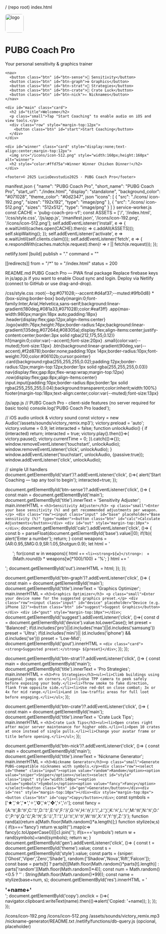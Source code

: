 / (repo root)
  index.html
<!doctype html>
<html lang="en">
<head>
<meta charset="utf-8">
<meta name="viewport" content="width=device-width,initial-scale=1">
<title>PUBG Coach Pro</title>
<link rel="manifest" href="/manifest.json">
<link rel="apple-touch-icon" sizes="180x180" href="/icons/icon-192.png">
<meta name="theme-color" content="#0d2347">
<link rel="stylesheet" href="/css/style.css">
</head>
<body>
  <div class="app">
    <div class="header">
      <div class="logo"><img src="/icons/icon-192.png" style="width:60px;height:60px;border-radius:8px" alt="logo"></div>
      <div><h1>PUBG Coach Pro</h1><div class="small">Your personal sensitivity & graphics trainer</div></div>
    </div>

    <nav>
      <button class="btn" id="btn-sense">🎯 Sensitivity</button>
      <button class="btn" id="btn-graph">⚙️ Graphics</button>
      <button class="btn" id="btn-strat">🧭 Strategies</button>
      <button class="btn" id="btn-crate">🎁 Crate Luck</button>
      <button class="btn" id="btn-nick">✍️ Nicknames</button>
    </nav>

    <div id="main" class="card">
      <h2 id="title">Welcome</h2>
      <p class="small">Tap "Start Coaching" to enable audio on iOS and view tools.</p>
      <div class="row" style="margin-top:12px">
        <button class="btn" id="start">Start Coaching</button>
      </div>
    </div>

    <div id="winner" class="card" style="display:none;text-align:center;margin-top:12px">
      <img src="/icons/icon-512.png" style="width:160px;height:160px" alt="winner">
      <h2 style="color:#ffd75a">Winner Winner Chicken Dinner!</h2>
    </div>

    <footer>© 2025 LucioDevstudio2025 · PUBG Coach Pro</footer>
  </div>

<script src="/js/app.js"></script>
<script>
if('serviceWorker' in navigator){navigator.serviceWorker.register('/service-worker.js').catch(()=>{});}
</script>
</body>
</html>

  manifest.json
{
  "name": "PUBG Coach Pro",
  "short_name": "PUBG Coach Pro",
  "start_url": "./index.html",
  "display": "standalone",
  "background_color": "#071028",
  "theme_color": "#0d2347",
 json
  "icons": [
    {
      "src": "./icons/
  icon-192.png",
      "sizes": "192x192",
      "type": "image/png" 
    },
    {
      "src": "./icons/
  icon-512.png",
      "sizes": "512x512",
      "type": "image/png"
    }
  ]
}
  service-worker.js
const CACHE = 'pubg-coach-pro-v1';
const ASSETS = ['/', '/index.html', '/css/style.css', '/js/app.js', '/manifest.json', '/icons/icon-192.png', '/icons/icon-512.png'];
self.addEventListener('install', e => { e.waitUntil(caches.open(CACHE).then(c => c.addAll(ASSETS))); self.skipWaiting(); });
self.addEventListener('activate', e => e.waitUntil(self.clients.claim()));
self.addEventListener('fetch', e => { e.respondWith(caches.match(e.request).then(r => r || fetch(e.request))); });

  netlify.toml
[build]
  publish = "."
  command = ""

[[redirects]]
  from = "/*"
  to = "/index.html"
  status = 200

  README.md
PUBG Coach Pro — PWA final package
Replace firebase keys in js/app.js if you want to enable Cloud sync and login.
Deploy via Netlify (connect to GitHub or use drag-and-drop).

  /css/style.css
:root{--bg:#071028;--accent:#d4af37;--muted:#9fb0d8}
*{box-sizing:border-box}
body{margin:0;font-family:Inter,Arial,Helvetica,sans-serif;background:linear-gradient(180deg,#081a33,#071028);color:#eaf3ff}
.app{max-width:980px;margin:18px auto;padding:18px}
.header{display:flex;gap:12px;align-items:center}
.logo{width:76px;height:76px;border-radius:14px;background:linear-gradient(135deg,#07264d,#08305a);display:flex;align-items:center;justify-content:center;border:3px solid rgba(212,175,55,0.12)}
h1{margin:0;color:var(--accent);font-size:20px}
.small{color:var(--muted);font-size:13px}
.btn{background:linear-gradient(90deg,var(--accent),#f2d878);border:none;padding:10px 14px;border-radius:10px;font-weight:700;color:#06102b;cursor:pointer}
.card{background:rgba(255,255,255,0.02);padding:12px;border-radius:12px;margin-top:12px;border:1px solid rgba(255,255,255,0.03)}
nav{display:flex;gap:8px;flex-wrap:wrap;margin-top:12px}
.row{display:flex;gap:8px;align-items:center}
input.input{padding:10px;border-radius:8px;border:1px solid rgba(255,255,255,0.04);background:transparent;color:inherit;width:100%}
footer{margin-top:18px;text-align:center;color:var(--muted);font-size:13px}

  /js/app.js
// PUBG Coach Pro - client-side features (no server required for basic tools)
console.log('PUBG Coach Pro loaded');

// iOS audio unlock & victory sound
const victory = new Audio('/assets/sounds/victory_remix.mp3');
victory.preload = 'auto'; victory.volume = 0.9;
let interacted = false;
function unlockAudio() {
  if (interacted) return;
  interacted = true;
  victory.play().then(()=>{ victory.pause(); victory.currentTime = 0; }).catch(()=>{});
  window.removeEventListener('touchstart', unlockAudio);
  window.removeEventListener('click', unlockAudio);
}
window.addEventListener('touchstart', unlockAudio, {passive:true});
window.addEventListener('click', unlockAudio);

// simple UI handlers
document.getElementById('start')?.addEventListener('click', ()=>{ alert('Start Coaching — tap any tool to begin'); interacted=true; });

document.getElementById('btn-sense')?.addEventListener('click', ()=> {
  const main = document.getElementById('main');
  document.getElementById('title').innerText = 'Sensitivity Adjuster';
  main.innerHTML = `
    <h3>Sensitivity Adjuster</h3>
    <p class="small">Enter your base sensitivity (%) and get recommended adjustments per weapon.</p>
    <div class="row"><input class="input" id="base" placeholder="Base sensitivity (%)" type="number"><button class="btn" id="calc">Calculate Adjustments</button></div>
    <div id="out" style="margin-top:10px"></div>
  `;
  document.getElementById('calc').addEventListener('click', ()=> {
    const b = parseFloat(document.getElementById('base').value||0);
    if(!b){ alert('Enter a number'); return; }
    const weapons = {AR:0.95,SMG:0.9,SR:1.05,Shotgun:0.9};
    let html = '<ul>';
    for(const w in weapons){ html += `<li><strong>${w}</strong>: ` + (Math.round(b * weapons[w]*100)/100) + '%</li>'; }
    html += '</ul>';
    document.getElementById('out').innerHTML = html;
  });
});

document.getElementById('btn-graph')?.addEventListener('click', ()=> {
  const main = document.getElementById('main');
  document.getElementById('title').innerText = 'Graphics Optimizer';
  main.innerHTML = `
    <h3>Graphics Optimizer</h3>
    <p class="small">Enter your device name for the suggested graphics preset.</p>
    <div class="row"><input class="input" id="device" placeholder="Device (e.g. iPhone 12)"><button class="btn" id="suggest">Suggest Graphics</button></div>
    <div id="gout" style="margin-top:10px"></div>
  `;
  document.getElementById('suggest').addEventListener('click', ()=>{
    const d = document.getElementById('device').value.toLowerCase();
    let preset = 'Balanced';
    if(d.includes('pro')||d.includes('max')||d.includes('samsung')) preset = 'Ultra';
    if(d.includes('mini')|| (d.includes('iphone') && d.includes('se'))) preset = 'Low-Mid';
    document.getElementById('gout').innerHTML = `<div class="card"><strong>Suggested preset:</strong> ${preset}</div>`;
  });
});

document.getElementById('btn-strat')?.addEventListener('click', ()=> {
  const main = document.getElementById('main');
  document.getElementById('title').innerText = 'Pro Strategies';
  main.innerHTML = `<h3>Pro Strategies</h3><ul><li>Climb buildings using diagonal jumps on corners.</li><li>Use TPP camera to peek safely before exposing your body.</li><li>Throw smoke to fake direction, flank from opposite side.</li><li>Use red-dot on close combat; 3x or 4x for mid range.</li><li>Land in low-traffic areas for full loot before engaging.</li></ul>`;
});

document.getElementById('btn-crate')?.addEventListener('click', ()=> {
  const main = document.getElementById('main');
  document.getElementById('title').innerText = 'Crate Luck Tips';
  main.innerHTML = `<h3>Crate Luck Tips</h3><ul><li>Open crates right after major server maintenance for higher odds.</li><li>Open 10 crates at once instead of single pulls.</li><li>Change your avatar frame or title before opening.</li></ul>`;
});

document.getElementById('btn-nick')?.addEventListener('click', ()=> {
  const main = document.getElementById('main');
  document.getElementById('title').innerText = 'Nickname Generator';
  main.innerHTML = `<h3>Nickname Generator</h3><p class="small">Generate PUBG-compatible nicknames with symbols.</p><div class="row"><select id="theme" class="input"><option value="random">Random</option><option value="sniper">Sniper</option></select><select id="style" class="input" style="width:140px"><option value="symbols">Symbols</option><option value="fancy">Fancy</option></select><button class="btn" id="gen">Generate</button></div><div id="res" style="margin-top:10px"></div><div style="margin-top:8px"><button class="btn" id="copy">Copy</button></div>`;
  const symbols = ['★','☆','✦','✧','✪','✯','❖','⚡','🔥'];
  const fancy = {A:'𝔄',B:'𝔅',C:'𝔇',D:'𝔇',E:'𝔈',F:'𝔉',G:'𝔊',H:'ℌ',I:'𝕀',J:'𝔍',K:'𝔎',L:'𝔏',M:'𝔐',N:'𝔑',O:'𝔒',P:'𝔓',Q:'𝔔',R:'ℜ',S:'𝔖',T:'𝔗',U:'𝔘',V:'𝔙',W:'𝔚',X:'𝔛',Y:'𝔜',Z:'ℨ'};
  function rand(a){return a[Math.floor(Math.random()*a.length)];}
  function stylize(w,s){ if(s==='fancy') return w.split('').map(c=> fancy[c.toUpperCase()]||c).join(''); if(s==='symbols') return w + rand(symbols)+rand(symbols); return w; }
  document.getElementById('gen').addEventListener('click', ()=> {
    const t = document.getElementById('theme').value;
    const s = document.getElementById('style').value;
    const parts = {sniper:['Ghost','Viper','Zero','Shade'], random:['Shadow','Nova','Rift','Falcon']};
    const base = parts[t] ? parts[t][Math.floor(Math.random()*parts[t].length)] : parts['random'][Math.floor(Math.random()*4)];
    const num = Math.random()<0.5 ? '' : String(Math.floor(Math.random()*99));
    const name = stylize(base+num, s);
    document.getElementById('res').innerHTML = '<div style="font-size:18px"><strong>'+name+'</strong></div>';
    document.getElementById('copy').onclick = ()=>{ navigator.clipboard.writeText(name).then(()=>alert('Copied: '+name)); };
  });
});

  /icons/icon-192.png
  /icons/icon-512.png
  /assets/sounds/victory_remix.mp3
  /nickname-generator/README.txt
  /netlify/functions/db-query.js   (opcional, placeholder)
